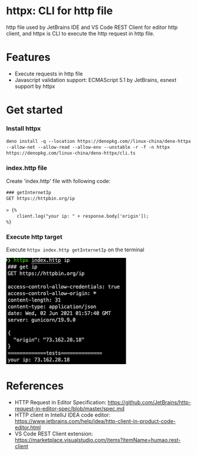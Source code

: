 httpx: CLI for http file
==============================

http file used by JetBrains IDE and VS Code REST Client for editor http client, and httpx is CLI to execute the http request in http file.

# Features

* Execute requests in http file
* Javascript validation support: ECMAScript 5.1 by JetBrains,  esnext support by httpx

# Get started

### Install httpx

```
deno install -q --location https://denopkg.com//linux-china/deno-httpx --allow-net --allow-read --allow-env --unstable -r -f -n httpx https://denopkg.com/linux-china/deno-httpx/cli.ts
```

### index.http file

Create 'index.http' file with following code:

```
### getInternetIp
GET https://httpbin.org/ip

> {%
    client.log("your ip: " + response.body['origin']);
%}
```

### Execute http target

Execute `httpx index.http getInternetIp` on the terminal

![httpx cli](./docs/httpx-cli.png)

# References

* HTTP Request in Editor Specification: https://github.com/JetBrains/http-request-in-editor-spec/blob/master/spec.md
* HTTP client in IntelliJ IDEA code editor: https://www.jetbrains.com/help/idea/http-client-in-product-code-editor.html
* VS Code REST Client extension: https://marketplace.visualstudio.com/items?itemName=humao.rest-client
